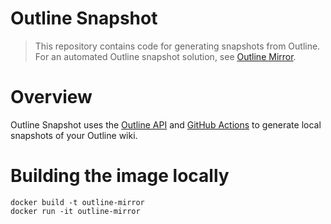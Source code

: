 # Outline Snapshot

> This repository contains code for generating snapshots from Outline. For an automated Outline snapshot solution, see [Outline Mirror](https://github.com/zensharp/outline-mirror).

# Overview
Outline Snapshot uses the [Outline API](https://www.getoutline.com/developers) and [GitHub Actions](https://docs.github.com/en/actions) to generate local snapshots of your Outline wiki.

# Building the image locally
```
docker build -t outline-mirror
docker run -it outline-mirror
```
